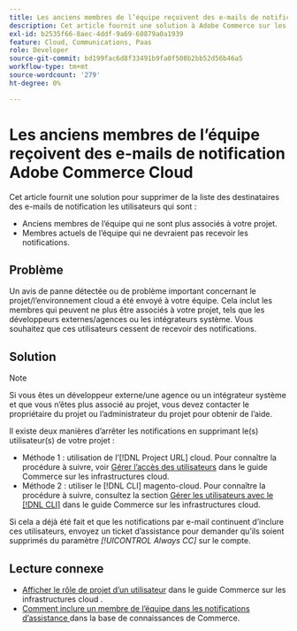 ```yaml
---
title: Les anciens membres de l’équipe reçoivent des e-mails de notification Adobe Commerce Cloud
description: Cet article fournit une solution à Adobe Commerce sur les e-mails de notification d’infrastructure cloud envoyés aux anciens membres de l’équipe.
exl-id: b2535f66-8aec-4ddf-9a69-60879a0a1939
feature: Cloud, Communications, Paas
role: Developer
source-git-commit: bd199fac6d8f33491b9fa0f508b2bb52d56b46a5
workflow-type: tm+mt
source-wordcount: '279'
ht-degree: 0%

---
```


# Les anciens membres de l’équipe reçoivent des e-mails de notification Adobe Commerce Cloud

Cet article fournit une solution pour supprimer de la liste des destinataires des e-mails de notification les utilisateurs qui sont :

* Anciens membres de l’équipe qui ne sont plus associés à votre projet.
* Membres actuels de l’équipe qui ne devraient pas recevoir les notifications.

## Problème

Un avis de panne détectée ou de problème important concernant le projet/l’environnement cloud a été envoyé à votre équipe. Cela inclut les membres qui peuvent ne plus être associés à votre projet, tels que les développeurs externes/agences ou les intégrateurs système. Vous souhaitez que ces utilisateurs cessent de recevoir des notifications.

## Solution

>[!NOTE]
>
>Si vous êtes un développeur externe/une agence ou un intégrateur système et que vous n’êtes plus associé au projet, vous devez contacter le propriétaire du projet ou l’administrateur du projet pour obtenir de l’aide.

Il existe deux manières d’arrêter les notifications en supprimant le(s) utilisateur(s) de votre projet :

* Méthode 1 : utilisation de l’[!DNL Project URL] cloud. Pour connaître la procédure à suivre, voir [Gérer l’accès des utilisateurs](https://experienceleague.adobe.com/docs/commerce-cloud-service/user-guide/project/user-access.html?lang=fr) dans le guide Commerce sur les infrastructures cloud.
* Méthode 2 : utiliser le [!DNL CLI] magento-cloud. Pour connaître la procédure à suivre, consultez la section [Gérer les utilisateurs avec le [!DNL CLI]](https://experienceleague.adobe.com/docs/commerce-cloud-service/user-guide/project/user-access.html?lang=fr#manage-users-with-the-cli) dans le guide Commerce sur les infrastructures cloud.

Si cela a déjà été fait et que les notifications par e-mail continuent d’inclure ces utilisateurs, envoyez un ticket d’assistance pour demander qu’ils soient supprimés du paramètre *[!UICONTROL Always CC]* sur le compte.

## Lecture connexe

* [Afficher le rôle de projet d’un utilisateur](https://experienceleague.adobe.com/docs/commerce-cloud-service/user-guide/project/user-access.html?lang=fr#view-a-user&?lang=fr#39;s-project-role) dans le guide Commerce sur les infrastructures cloud .
* [Comment inclure un membre de l’équipe dans les notifications d’assistance &#x200B;](https://experienceleague.adobe.com/docs/commerce-knowledge-base/kb/how-to/how-to-include-a-team-member-in-support-notifications.html?lang=fr) dans la base de connaissances de Commerce.
